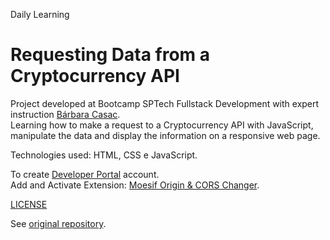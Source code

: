 Daily Learning

# Requesting Data from a Cryptocurrency API

Project developed at Bootcamp SPTech Fullstack Development with expert instruction [Bárbara Casac](https://github.com/bahcasac "Bárbara Casac").<br/>
Learning how to make a request to a Cryptocurrency API with JavaScript, manipulate the data and display the information on a responsive web page.

Technologies used: HTML, CSS e JavaScript.

To create [Developer Portal](https://pro.coinmarketcap.com/account) account.<br/>
Add and Activate Extension: [Moesif Origin & CORS Changer](https://chrome.google.com/webstore/detail/moesif-origin-cors-change/digfbfaphojjndkpccljibejjbppifbc).

[LICENSE](./LICENSE)

See [original repository](https://github.com/bahcasac/DigitalOne).
